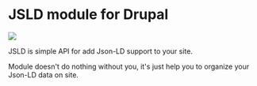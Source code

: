 # JSLD module for Drupal

<a href="http://jsld.readthedocs.io"><img src="https://readthedocs.org/projects/jsld/badge/?version=8.x"></a>

JSLD is simple API for add Json-LD support to your site.

Module doesn't do nothing without you, it's just help you to organize your Json-LD data on site.
